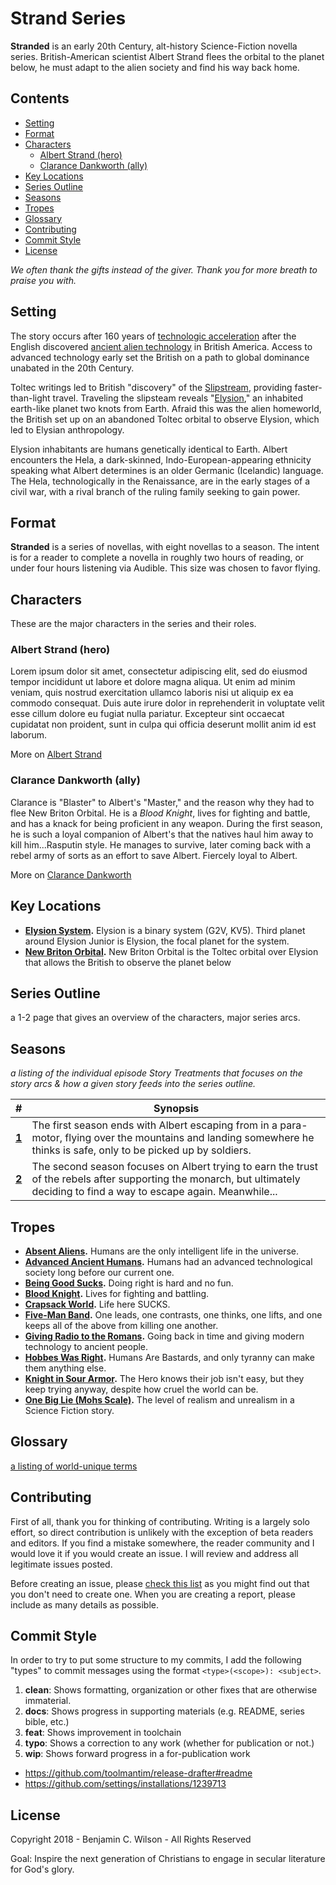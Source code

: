 # Strand Series

<!-- concept-overview --><!-- auto-populated -->

**Stranded** is an early 20th Century, alt-history Science-Fiction novella series. British-American scientist Albert Strand flees the orbital to the planet below, he must adapt to the alien society and find his way back home.
<!-- /concept-overview -->

## Contents

<!-- toc --><!-- auto-populated -->
* [Setting](#setting)
* [Format](#format)
* [Characters](#characters)
  * [Albert Strand (hero)](#albert-strand-hero)
  * [Clarance Dankworth (ally)](#clarance-dankworth-ally)
* [Key Locations](#key-locations)
* [Series Outline](#series-outline)
* [Seasons](#seasons)
* [Tropes](#tropes)
* [Glossary](#glossary)
* [Contributing](#contributing)
* [Commit Style](#commit-style)
* [License](#license)
<!-- /toc -->

_We often thank the gifts instead of the giver. Thank you for more breath to praise you with._

## Setting

<!-- setting-overview --><!-- auto-populated -->

The story occurs after 160 years of [technologic acceleration](https://tvtropes.org/pmwiki/pmwiki.php/Main/GivingRadioToTheRomans) after the English discovered [ancient alien technology](https://tvtropes.org/pmwiki/pmwiki.php/Main/AncientAstronauts) in British America. Access to advanced technology early set the British on a path to global dominance unabated in the 20th Century.

Toltec writings led to British "discovery" of the [Slipstream](./series-bible/08-Science-Cosmology/slipstream.md), providing faster-than-light travel. Traveling the slipsteam reveals "[Elysion](./series-bible/04-Locations/Elysion/00-elysion.md)," an inhabited earth-like planet two knots from Earth. Afraid this was the alien homeworld, the British set up on an abandoned Toltec orbital to observe Elysion, which led to Elysian anthropology.

Elysion inhabitants are humans genetically identical to Earth. Albert encounters the Hela, a dark-skinned, Indo-European-appearing ethnicity speaking what Albert determines is an older Germanic (Icelandic) language. The Hela, technologically in the Renaissance, are in the early stages of a civil war, with a rival branch of the ruling family seeking to gain power.
<!-- /setting-overview -->

## Format

<!-- format-overview --><!-- auto-populated -->

**Stranded** is a series of novellas, with eight novellas to a season. The intent is for a reader to complete a novella in roughly two hours of reading, or under four hours listening via Audible. This size was chosen to favor flying.
<!-- /format-overview -->

## Characters

These are the major characters in the series and their roles.

<!-- major-character-section --><!-- auto-populated -->
### Albert Strand (hero)

Lorem ipsum dolor sit amet, consectetur adipiscing elit, sed do eiusmod tempor incididunt ut labore et dolore magna aliqua. Ut enim ad minim veniam, quis nostrud exercitation ullamco laboris nisi ut aliquip ex ea commodo consequat. Duis aute irure dolor in reprehenderit in voluptate velit esse cillum dolore eu fugiat nulla pariatur. Excepteur sint occaecat cupidatat non proident, sunt in culpa qui officia deserunt mollit anim id est laborum.

More on [Albert Strand](./series-bible/03-Characters/albert-strand.md)

### Clarance Dankworth (ally)

Clarance is "Blaster" to Albert's "Master," and the reason why they had to flee New Briton Orbital. He is a _Blood Knight_, lives for fighting and battle, and has a knack for being proficient in any weapon. During the first season, he is such a loyal companion of Albert's that the natives haul him away to kill him...Rasputin style. He manages to survive, later coming back with a rebel army of sorts as an effort to save Albert. Fiercely loyal to Albert.

More on [Clarance Dankworth](./series-bible/03-Characters/clarance-dankworth.md)

<!-- /major-character-section -->

## Key Locations

<!-- location-section --><!-- auto-populated -->
* **[Elysion System](./series-bible/04-Locations/Elysion/elysion-system.md).** Elysion is a binary system (G2V, KV5). Third planet around Elysion Junior is Elysion, the focal planet for the system.
* **[New Briton Orbital](./series-bible/04-Locations/Elysion/new-briton-orbital.md).** New Briton Orbital is the Toltec orbital over Elysion that allows the British to observe the planet below
<!-- /location-section -->

<!-- series-outline --><!-- auto-populated -->

## Series Outline

a 1-2 page that gives an overview of the characters, major series arcs.
<!-- /series-outline -->

## Seasons

_a listing of the individual episode Story Treatments that focuses on the story arcs & how a given story feeds into the series outline._

<!-- season-section --><!-- auto-populated -->
| # | Synopsis |
| :-: | - |
| **[1](./series-bible/05-Treatments/01-Season-One/00-Summary.md)** | The first season ends with Albert escaping from in a para-motor, flying over the mountains and landing somewhere he thinks is safe, only to be picked up by soldiers. |
| **[2](./series-bible/05-Treatments/02-Season-Two/00-Summary.md)** | The second season focuses on Albert trying to earn the trust of the rebels after supporting the monarch, but ultimately deciding to find a way to escape again. Meanwhile... |
<!-- /season-section -->

## Tropes

<!-- trope-section --><!-- auto-populated -->
* **[Absent Aliens](./series-bible/AA-Appendix/Tropes/Absent-Aliens.md).** Humans are the only intelligent life in the universe.
* **[Advanced Ancient Humans](./series-bible/AA-Appendix/Tropes/Advanced-Ancient-Humans.md).** Humans had an advanced technological society long before our current one.
* **[Being Good Sucks](./series-bible/AA-Appendix/Tropes/Being-Good-Sucks.md).** Doing right is hard and no fun.
* **[Blood Knight](./series-bible/AA-Appendix/Tropes/Blood-Knight.md).** Lives for fighting and battling.
* **[Crapsack World](./series-bible/AA-Appendix/Tropes/Crapsack-World.md).** Life here SUCKS.
* **[Five-Man Band](./series-bible/AA-Appendix/Tropes/Five-Man-Band.md).** One leads, one contrasts, one thinks, one lifts, and one keeps all of the above from killing one another.
* **[Giving Radio to the Romans](./series-bible/AA-Appendix/Tropes/Giving-Radio-to-the-Romans.md).** Going back in time and giving modern technology to ancient people.
* **[Hobbes Was Right](./series-bible/AA-Appendix/Tropes/Hobbes-Was-Right.md).** Humans Are Bastards, and only tyranny can make them anything else.
* **[Knight in Sour Armor](./series-bible/AA-Appendix/Tropes/Knight-in-Sour-Armor.md).** The Hero knows their job isn't easy, but they keep trying anyway, despite how cruel the world can be.
* **[One Big Lie (Mohs Scale)](./series-bible/AA-Appendix/Tropes/Mohs-Scale-of-Science-Fiction-Hardness.md).** The level of realism and unrealism in a Science Fiction story.
<!-- /trope-section -->

## Glossary

[a listing of world-unique terms](./series-bible/GG-Glossary/glossary.md)

## Contributing

First of all, thank you for thinking of contributing. Writing is a largely solo effort, so direct contribution is unlikely with the exception of beta readers and editors. If you find a mistake somewhere, the reader community and I would love it if you would create an issue. I will review and address all legitimate issues posted.

Before creating an issue, please [check this list](https://github.com/Merovex/stranded-series/issues) as you might find out that you don't need to create one. When you are creating a report, please include as many details as possible.

## Commit Style

In order to try to put some structure to my commits, I add the following "types" to commit messages using the format `<type>(<scope>): <subject>`.


1. **clean**: Shows formatting, organization or other fixes that are otherwise immaterial.
2. **docs**: Shows progress in supporting materials (e.g. README, series bible, etc.)
3. **feat**: Shows improvement in toolchain
4. **typo**: Shows a correction to any work (whether for publication or not.)
6. **wip**: Shows forward progress in a for-publication work


* https://github.com/toolmantim/release-drafter#readme
* https://github.com/settings/installations/1239713

## License

Copyright 2018 - Benjamin C. Wilson - All Rights Reserved

Goal: Inspire the next generation of Christians to engage in secular literature for God's glory.
